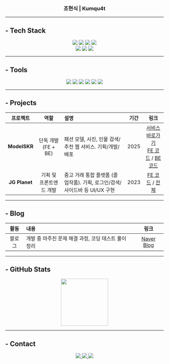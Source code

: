 <div align="center">

<h3 align="center">조현식 | Kumqu4t</h3>

</div>

---

## - Tech Stack

<div align="center">
  <img src="https://img.shields.io/badge/JavaScript-F7DF1E.svg?style=for-the-badge&logo=javascript&logoColor=black" />
  <img src="https://img.shields.io/badge/HTML5-E34F26.svg?style=for-the-badge&logo=html5&logoColor=white" />
  <img src="https://img.shields.io/badge/CSS3-1572B6.svg?style=for-the-badge&logo=css3&logoColor=white" />
  <img src="https://img.shields.io/badge/React-20232a.svg?style=for-the-badge&logo=react&logoColor=61DAFB" />
</div>
<div align="center">
  <img src="https://img.shields.io/badge/Node.js-339933.svg?style=for-the-badge&logo=node.js&logoColor=white" />
  <img src="https://img.shields.io/badge/Express-000000.svg?style=for-the-badge&logo=express&logoColor=white" />
  <img src="https://img.shields.io/badge/MongoDB-47A248.svg?style=for-the-badge&logo=mongodb&logoColor=white" />
</div>

---

## - Tools

<div align="center">
  <img src="https://img.shields.io/badge/Git-F05033.svg?style=for-the-badge&logo=git&logoColor=white" />
  <img src="https://img.shields.io/badge/Notion-000000.svg?style=for-the-badge&logo=notion&logoColor=white" />
  <img src="https://img.shields.io/badge/Vercel-000000?style=for-the-badge&logo=vercel&logoColor=white" />
  <img src="https://img.shields.io/badge/Railway-0B0D0E?style=for-the-badge&logo=railway&logoColor=white" />
  <img src="https://img.shields.io/badge/Redis-DC382D.svg?style=for-the-badge&logo=redis&logoColor=white" />
  <img src="https://img.shields.io/badge/Cloudinary-3448C5.svg?style=for-the-badge&logo=cloudinary&logoColor=white" />
</div>

---

## - Projects

| 프로젝트 | 역할 | 설명 | 기간 | 링크 |
|:--:|:--:|:--|:--:|:--:|
| **ModelSKR** | 단독 개발 (FE + BE) | 패션 모델, 사진, 인물 검색/추천 웹 서비스. 기획/개발/배포 | 2025 | [서비스 바로가기](https://modelskr.vercel.app/)<br/>[FE 코드](https://github.com/Kumqu4t/modelskr) / [BE 코드](https://github.com/Kumqu4t/modelskr-backend) |
| **JG Planet** | 기획 및 프론트엔드 개발 | 중고 거래 통합 플랫폼 (졸업작품). 기획, 로그인/검색/사이드바 등 UI/UX 구현 | 2023 | [FE 코드](https://github.com/Kumqu4t/jg-planet-1) / [전체](https://github.com/Kumqu4t/2023-Capstone) |

---

## - Blog

| 활동 | 내용 | 링크 |
|:--:|:--|:--:|
| 블로그 | 개발 중 마주친 문제 해결 과정, 코딩 테스트 풀이 정리 | [Naver Blog](https://blog.naver.com/stoppedby1) |

---

## - GitHub Stats

<div align="center">
  <img src="https://github-readme-stats.vercel.app/api/top-langs/?username=Kumqu4t&layout=compact&theme=tokyonight" height="150" />
</div>

---

## - Contact

<div align="center">
  <a href="mailto:qufgkswkfl3@gmail.com">
    <img src="https://img.shields.io/static/v1?message=Gmail&logo=gmail&label=&color=D14836&logoColor=white&labelColor=&style=for-the-badge" />
  </a>
  <a href="https://blog.naver.com/stoppedby1">
    <img src="https://img.shields.io/badge/Blog-03C75A?style=for-the-badge&logo=Naver&logoColor=white" />
  </a>
  <a href="https://github.com/Kumqu4t">
    <img src="https://img.shields.io/badge/GitHub-181717?style=for-the-badge&logo=github&logoColor=white" />
  </a>
</div>
